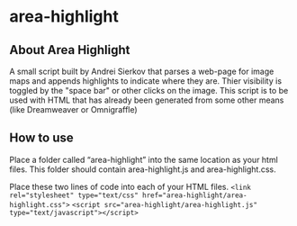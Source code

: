 area-highlight
===============

## About Area Highlight
A small script built by Andrei Sierkov that parses a web-page for image maps and appends highlights to indicate where they are. Thier visibility is toggled by the "space bar" or other clicks on the image. This script is to be used with HTML that has already been generated from some other means (like Dreamweaver or Omnigraffle)

## How to use
Place a folder called “area-highlight” into the same location as your html files. This folder should contain area-highlight.js and area-highlight.css.

Place these two lines of code into each of your HTML files.
```<link rel="stylesheet" type="text/css" href="area-highlight/area-highlight.css">```
```<script src="area-highlight/area-highlight.js" type="text/javascript"></script>```